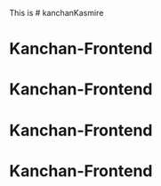 This is # kanchanKasmire
# Kanchan-Frontend
# Kanchan-Frontend
# Kanchan-Frontend
# Kanchan-Frontend
